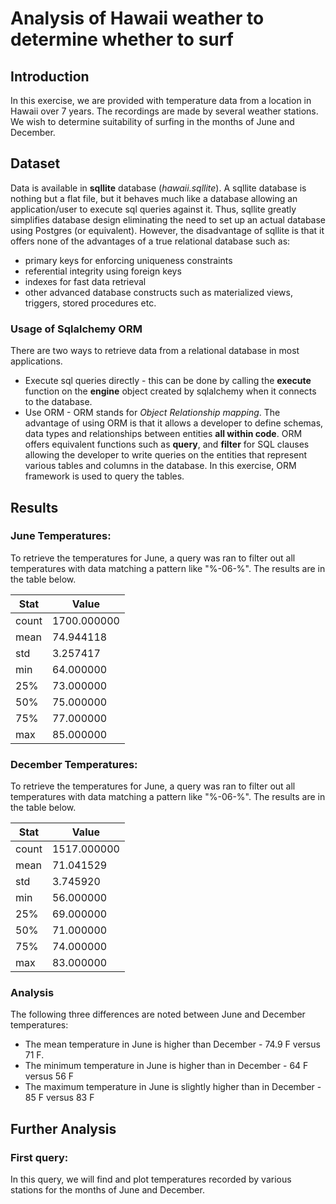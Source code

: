 # Analysis of Hawaii weather to determine whether to surf

## Introduction

In this exercise, we are provided with temperature data from a location in Hawaii over 7 years. The recordings are made by several weather stations. We wish to determine suitability of surfing in the months of June and December.

## Dataset

Data is available in **sqllite** database (*hawaii.sqllite*). A sqllite database is nothing but a flat file, but it behaves much like a database allowing an application/user to execute sql queries against it. Thus, sqllite greatly simplifies database design eliminating the need to set up an actual database using Postgres (or equivalent). However, the disadvantage of sqllite is that it offers none of the advantages of a true relational database such as:
* primary keys for enforcing uniqueness constraints
* referential integrity using foreign keys
* indexes for fast data retrieval
* other advanced database constructs such as materialized views, triggers, stored procedures etc.

### Usage of Sqlalchemy ORM

There are two ways to retrieve data from a relational database in most applications.
* Execute sql queries directly - this can be done by calling the **execute** function on the **engine** object created by sqlalchemy when it connects to the database.
* Use ORM - ORM stands for *Object Relationship mapping*. The advantage of using ORM is that it allows a developer to define schemas, data types and relationships between entities **all within code**. ORM offers equivalent functions such as **query**, and **filter** for SQL clauses allowing the developer to write queries on the entities that represent various tables and columns in the database. In this exercise, ORM framework is used to query the tables.

## Results

### June Temperatures:

To retrieve the temperatures for June, a query was ran to filter out all temperatures with data matching a pattern like "%-06-%". The results are in the table below.

| Stat  | Value       |
| ----- | ----------- | 
| count	| 1700.000000 |
|mean |	74.944118 |
|std |	3.257417 |
|min |	64.000000 |
|25% |	73.000000 |
|50% |	75.000000 |
|75% |	77.000000 |
|max |	85.000000 |

### December Temperatures:

To retrieve the temperatures for June, a query was ran to filter out all temperatures with data matching a pattern like "%-06-%". The results are in the table below.

| Stat  | Value       |
| ----- | ----------- | 
| count	| 1517.000000 |
|mean |	71.041529 |
|std |	3.745920 |
|min |	56.000000 |
|25% |	69.000000 |
|50% |	71.000000 |
|75% |	74.000000 |
|max |	83.000000 |

### Analysis

The following three differences are noted between June and December temperatures:

* The mean temperature in June is higher than December - 74.9 F versus 71 F.
* The minimum temperature in June is higher than in December - 64 F versus 56 F
* The maximum temperature in June is slightly higher than in December - 85 F versus 83 F

## Further Analysis

### First query:

In this query, we will find and plot temperatures recorded by various stations for the months of June and December.
